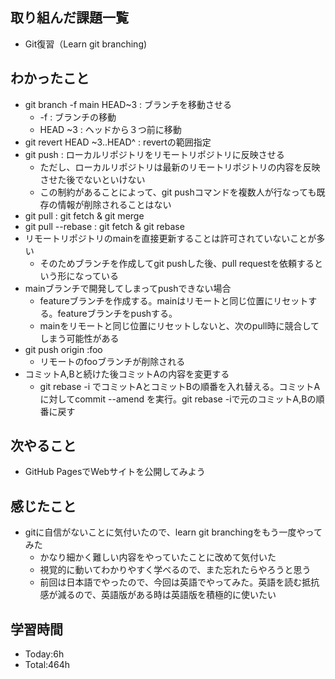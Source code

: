 ## 取り組んだ課題一覧
- Git復習（Learn git branching)
## わかったこと
- git branch -f main HEAD~3 : ブランチを移動させる
  - -f : ブランチの移動
  - HEAD ~3 : ヘッドから３つ前に移動
- git revert HEAD ~3..HEAD^ : revertの範囲指定
- git push : ローカルリポジトリをリモートリポジトリに反映させる
  - ただし、ローカルリポジトリは最新のリモートリポジトリの内容を反映させた後でないといけない
  - この制約があることによって、git pushコマンドを複数人が行なっても既存の情報が削除されることはない
- git pull : git fetch & git merge
- git pull --rebase : git fetch & git rebase
- リモートリポジトリのmainを直接更新することは許可されていないことが多い
  - そのためブランチを作成してgit pushした後、pull requestを依頼するという形になっている
- mainブランチで開発してしまってpushできない場合
  - featureブランチを作成する。mainはリモートと同じ位置にリセットする。featureブランチをpushする。
  - mainをリモートと同じ位置にリセットしないと、次のpull時に競合してしまう可能性がある
- git push origin :foo
  - リモートのfooブランチが削除される
- コミットA,Bと続けた後コミットAの内容を変更する
  - git rebase -i でコミットAとコミットBの順番を入れ替える。コミットAに対してcommit --amend を実行。git rebase -iで元のコミットA,Bの順番に戻す
## 次やること
- GitHub PagesでWebサイトを公開してみよう
## 感じたこと
- gitに自信がないことに気付いたので、learn git branchingをもう一度やってみた
  - かなり細かく難しい内容をやっていたことに改めて気付いた
  - 視覚的に動いてわかりやすく学べるので、また忘れたらやろうと思う
  - 前回は日本語でやったので、今回は英語でやってみた。英語を読む抵抗感が減るので、英語版がある時は英語版を積極的に使いたい
## 学習時間
- Today:6h
- Total:464h
